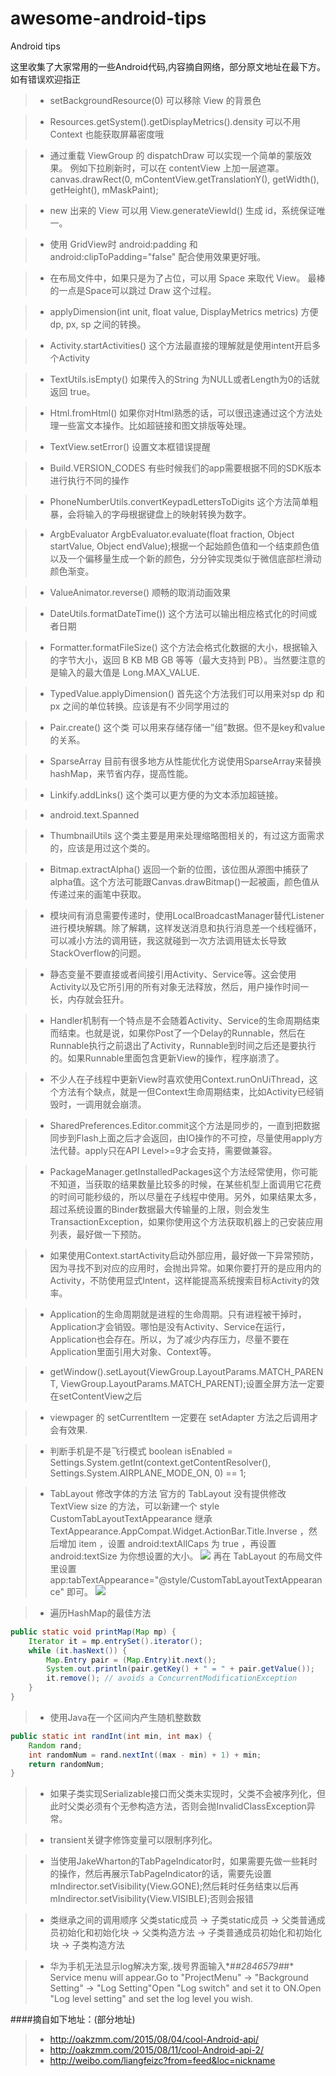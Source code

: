 # awesome-android-tips
Android tips

这里收集了大家常用的一些Android代码,内容摘自网络，部分原文地址在最下方。如有错误欢迎指正

>* setBackgroundResource(0) 可以移除 View 的背景色

>* Resources.getSystem().getDisplayMetrics().density 可以不用 Context 也能获取屏幕密度哦

>* 通过重载 ViewGroup 的 dispatchDraw 可以实现一个简单的蒙版效果。 例如下拉刷新时，可以在 contentView 上加一层遮罩。 canvas.drawRect(0, mContentView.getTranslationY(), getWidth(), getHeight(), mMaskPaint);

>* new 出来的 View 可以用 View.generateViewId() 生成 id，系统保证唯一。

>* 使用 GridView时 android:padding 和 android:clipToPadding="false" 配合使用效果更好哦。

>* 在布局文件中，如果只是为了占位，可以用 Space 来取代 View。 最棒的一点是Space可以跳过 Draw 这个过程。

>* applyDimension(int unit, float value, DisplayMetrics metrics) 方便dp, px, sp 之间的转换。

>* Activity.startActivities() 这个方法最直接的理解就是使用intent开启多个Activity

>* TextUtils.isEmpty() 如果传入的String 为NULL或者Length为0的话就返回 true。

>* Html.fromHtml() 如果你对Html熟悉的话，可以很迅速通过这个方法处理一些富文本操作。比如超链接和图文排版等处理。

>* TextView.setError() 设置文本框错误提醒

>* Build.VERSION_CODES 有些时候我们的app需要根据不同的SDK版本进行执行不同的操作

>* PhoneNumberUtils.convertKeypadLettersToDigits 这个方法简单粗暴，会将输入的字母根据键盘上的映射转换为数字。

>* ArgbEvaluator ArgbEvaluator.evaluate(float fraction, Object startValue, Object endValue);根据一个起始颜色值和一个结束颜色值以及一个偏移量生成一个新的颜色，分分钟实现类似于微信底部栏滑动颜色渐变。

>* ValueAnimator.reverse() 顺畅的取消动画效果

>* DateUtils.formatDateTime()) 这个方法可以输出相应格式化的时间或者日期

>* Formatter.formatFileSize() 这个方法会格式化数据的大小，根据输入的字节大小，返回 B KB MB GB 等等（最大支持到 PB）。当然要注意的是输入的最大值是 Long.MAX_VALUE.

>* TypedValue.applyDimension() 首先这个方法我们可以用来对sp dp 和 px 之间的单位转换。应该是有不少同学用过的

>* Pair.create()  这个类 可以用来存储存储一”组”数据。但不是key和value的关系。

>* SparseArray 目前有很多地方从性能优化方说使用SparseArray来替换hashMap，来节省内存，提高性能。

>* Linkify.addLinks() 这个类可以更方便的为文本添加超链接。

>* android.text.Spanned

>* ThumbnailUtils 这个类主要是用来处理缩略图相关的，有过这方面需求的，应该是用过这个类的。

>* Bitmap.extractAlpha() 返回一个新的位图，该位图从源图中捕获了alpha值。这个方法可能跟Canvas.drawBitmap()一起被画，颜色值从传递过来的画笔中获取。

>* 模块间有消息需要传递时，使用LocalBroadcastManager替代Listener进行模块解耦。除了解耦，这样发送消息和执行消息差一个线程循环，可以减小方法的调用链，我这就碰到一次方法调用链太长导致StackOverflow的问题。

>* 静态变量不要直接或者间接引用Activity、Service等。这会使用Activity以及它所引用的所有对象无法释放，然后，用户操作时间一长，内存就会狂升。

>* Handler机制有一个特点是不会随着Activity、Service的生命周期结束而结束。也就是说，如果你Post了一个Delay的Runnable，然后在Runnable执行之前退出了Activity，Runnable到时间之后还是要执行的。如果Runnable里面包含更新View的操作，程序崩溃了。

>* 不少人在子线程中更新View时喜欢使用Context.runOnUiThread，这个方法有个缺点，就是一但Context生命周期结束，比如Activity已经销毁时，一调用就会崩溃。

>* SharedPreferences.Editor.commit这个方法是同步的，一直到把数据同步到Flash上面之后才会返回，由IO操作的不可控，尽量使用apply方法代替。apply只在API Level>=9才会支持，需要做兼容。

>* PackageManager.getInstalledPackages这个方法经常使用，你可能不知道，当获取的结果数量比较多的时候，在某些机型上面调用它花费的时间可能秒级的，所以尽量在子线程中使用。另外，如果结果太多，超过系统设置的Binder数据最大传输量的上限，则会发生TransactionException，如果你使用这个方法获取机器上的己安装应用列表，最好做一下预防。

>* 如果使用Context.startActivity启动外部应用，最好做一下异常预防，因为寻找不到对应的应用时，会抛出异常。如果你要打开的是应用内的Activity，不防使用显式Intent，这样能提高系统搜索目标Activity的效率。

>* Application的生命周期就是进程的生命周期。只有进程被干掉时，Application才会销毁。哪怕是没有Activity、Service在运行，Application也会存在。所以，为了减少内存压力，尽量不要在Application里面引用大对象、Context等。

>* getWindow().setLayout(ViewGroup.LayoutParams.MATCH_PARENT, ViewGroup.LayoutParams.MATCH_PARENT);设置全屏方法一定要在setContentView之后

>* viewpager 的 setCurrentItem 一定要在 setAdapter 方法之后调用才会有效果.

>* 判断手机是不是飞行模式  boolean isEnabled = Settings.System.getInt(context.getContentResolver(), Settings.System.AIRPLANE_MODE_ON, 0) == 1;

>* TabLayout 修改字体的方法
官方的 TabLayout 没有提供修改 TextView size 的方法，可以新建一个 style CustomTabLayoutTextAppearance 继承 TextAppearance.AppCompat.Widget.ActionBar.Title.Inverse ，然后增加 item ，设置 android:textAllCaps 为 true ，再设置 android:textSize 为你想设置的大小。
![](http://ww1.sinaimg.cn/large/640f03afjw1ex0t17aj67j20uk0580uf.jpg)
再在 TabLayout 的布局文件里设置 app:tabTextAppearance="@style/CustomTabLayoutTextAppearance" 即可。
![](http://ww1.sinaimg.cn/large/640f03afjw1ex0t1gub93j20ru0a477q.jpg)

>* 遍历HashMap的最佳方法
```java
public static void printMap(Map mp) {
    Iterator it = mp.entrySet().iterator();
    while (it.hasNext()) {
        Map.Entry pair = (Map.Entry)it.next();
        System.out.println(pair.getKey() + " = " + pair.getValue());
        it.remove(); // avoids a ConcurrentModificationException
    }
}
```

>* 使用Java在一个区间内产生随机整数数
```java
public static int randInt(int min, int max) {
    Random rand;
    int randomNum = rand.nextInt((max - min) + 1) + min;
    return randomNum;
}
```


>* 如果子类实现Serializable接口而父类未实现时，父类不会被序列化，但此时父类必须有个无参构造方法，否则会抛InvalidClassException异常。

>* transient关键字修饰变量可以限制序列化。

>* 当使用JakeWharton的TabPageIndicator时，如果需要先做一些耗时的操作，然后再展示TabPageIndicator的话，需要先设置mIndirector.setVisibility(View.GONE);然后耗时任务结束以后再mIndirector.setVisibility(View.VISIBLE);否则会报错


>* 类继承之间的调用顺序 父类static成员 -> 子类static成员 -> 父类普通成员初始化和初始化块 -> 父类构造方法 -> 子类普通成员初始化和初始化块 -> 子类构造方法

>* 华为手机无法显示log解决方案,.拨号界面输入*#*#2846579#*#* Service menu will appear.Go to "ProjectMenu" -> "Background Setting" -> "Log Setting"Open "Log switch" and set it to ON.Open "Log level setting" and set the log level you wish.

####摘自如下地址：(部分地址)
>* http://oakzmm.com/2015/08/04/cool-Android-api/
>* http://oakzmm.com/2015/08/11/cool-Android-api-2/
>* http://weibo.com/liangfeizc?from=feed&loc=nickname











